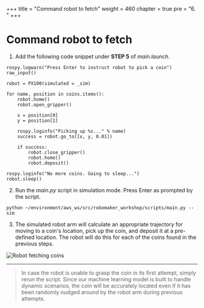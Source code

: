 +++
title = "Command robot to fetch"
weight = 460
chapter = true
pre = "6. "
+++

# Command robot to fetch

1. Add the following code snippet under **STEP 5** of _main.launch_.

```
rospy.logwarn("Press Enter to instruct robot to pick a coin")
raw_input()

robot = PX100(simulated = _sim)

for name, position in coins.items():
    robot.home()
    robot.open_gripper()

    x = position[0]
    y = position[1]

    rospy.loginfo("Picking up %s..." % name)
    success = robot.go_to([x, y, 0.01])

    if success:
        robot.close_gripper()
        robot.home()
        robot.deposit()

rospy.loginfo("No more coins. Going to sleep...")
robot.sleep()
```

2. Run the _main.py_ script in simulation mode. Press Enter as prompted by the script.

```
python ~/environment/aws_ws/src/robomaker_workshop/scripts/main.py --sim
```

3. The simulated robot arm will calculate an appropriate trajectory for moving to a coin's location, pick up the coin, and deposit it at a pre-defined location. The robot will do this for each of the coins found in the previous steps.

![Robot fetching coins](/robot-fetching.gif?classes=border)

---

> In case the robot is unable to grasp the coin in its first attempt, simply rerun the script. Since our machine learning model is built to handle dynamic scenarios, the coin will be accurately located even if it has been randomly nudged around by the robot arm during previous attempts.
